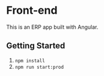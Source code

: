 # Front-end

This is an ERP app built with Angular.

## Getting Started

1. `npm install`
2. `npm run start:prod`
